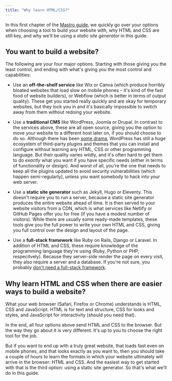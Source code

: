 ```yaml
---
title: "Why learn HTML/CSS?"
---
```


In this first chapter of the [Mastro guide](/guide/), we quickly go over your options when choosing a tool to build your website with, why HTML and CSS are still key, and why we'll be using a _static site generator_ in this guide.


## You want to build a website?

The following are your four major options. Starting with those giving you the least control, and ending with what's giving you the most control and capabilities:

- Use an **off-the-shelf service** like Wix or Canva (which produce horribly bloated websites that load slow on mobile phones – it's kind of the fast food of website builders), or Webflow (which is better in terms of output quality). These get you started really quickly and are okay for temporary websites, but they lock you in and it's basically impossible to switch away from them without redoing your website.

- Use a **traditional CMS** like WordPress, Joomla or Drupal. In contrast to the services above, these are all open source, giving you the option to move your website to a different host later on, if you should choose to do so. Although there has been [some drama](https://webdesignerdepot.com/the-slow-implosion-of-wordpress-2025-and-the-cms-thats-losing-its-soul/), WordPress has still a huge ecosystem of third-party plugins and themes that you can install and configure without learning any HTML, CSS or other programming language. But their quality varies wildly, and it's often hard to get them to do _exactly_ what you want if you have specific needs (either in terms of functionality or design). And worst of all, you're the one that needs to keep all the plugins updated to avoid security vulnerabilities (which happen semi-regularly), unless you want somebody to hack into your web server.

- Use a **static site generator** such as Jekyll, Hugo or Eleventy. This doesn't require you to run a server, because a static site generator produces the entire website ahead of time. It is then served to your website visitors from a CDN, which is what services like Netlify or GitHub Pages offer you for free (if you have a modest number of visitors). While there are usually some ready-made templates, these tools give you the full power to write your own HTML and CSS, giving you full control over the design and layout of the page.

- Use a **full-stack framework** like Ruby on Rails, Django or Laravel. In addition of HTML and CSS, these require knowledge of the programming language they're using (Ruby, Python or PHP, respecitvely). Because they server-side render the page on every visit, they also require a server and a database. If you're not sure, you probably [don't need a full-stack framework](https://mb21.github.io/blog/2023/09/18/building-a-modern-website-ssg-vs-ssr-spa-vs-mpa-svelte-vs-solid.html#static-site-generation-ssg-vs-server-side-rendering-ssr).


## Why learn HTML and CSS when there are easier ways to build a website?

What your web browser (Safari, Firefox or Chrome) understands is HTML, CSS and JavaScript. HTML is for text and structure, CSS for looks and styles, and JavaScript for interactivity (should you need that).

In the end, all four options above send HTML and CSS to the browser. But the way they go about it is very different. It's up to you to choose the right tool for the job.

But if you want to end up with a truly great website, that loads fast even on mobile phones, and that looks exactly as you want to, then you should take a couple of hours to learn the formats in which your website ultimately will arrive in the browser: HTML and CSS. And the easiest way to get started with that is the third option: using a static site generator. So that's what we'll do in this guide.
